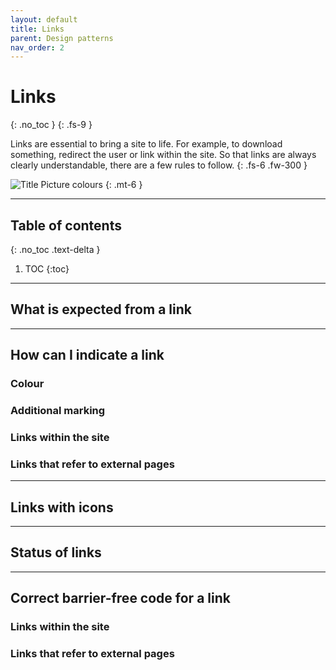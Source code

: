 ```yaml
---
layout: default
title: Links
parent: Design patterns
nav_order: 2
---
```


# Links
{: .no_toc }
{: .fs-9 }

Links are essential to bring a site to life. For example, to download something, redirect the user or link within the site. So that links are always clearly understandable, there are a few rules to follow.
{: .fs-6 .fw-300 }

<img src="{{ '/assets/images/hero/colours.png' | prepend: site.baseurl }}" alt="Title Picture colours" title="Title Picture colours"/>
{: .mt-6 }


---

## Table of contents
{: .no_toc .text-delta }

1. TOC
{:toc}

---

## What is expected from a link

---

## How can I indicate a link

### Colour
### Additional marking
### Links within the site
### Links that refer to external pages
---

## Links with icons


---

## Status of links

---

## Correct barrier-free code for a link
### Links within the site
### Links that refer to external pages

